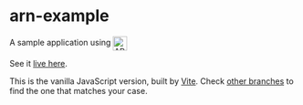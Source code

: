 # arn-example
A sample application using <img style="vertical-align: middle" src="https://storage.googleapis.com/arn3-static-resources/arn/arn.png" alt="ARN logo" height="25"/>

See it [live here](https://arn-example-js.netlify.app/).

This is the vanilla JavaScript version, built by [Vite](https://vitejs.dev).
Check [other branches](https://github.com/Arianee/arn-example/tree/main) to find the one that matches your case.
